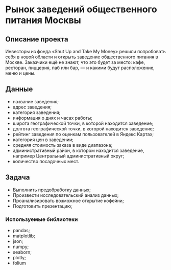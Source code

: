 # Рынок заведений общественного питания Москвы
## Описание проекта
Инвесторы из фонда «Shut Up and Take My Money» решили попробовать себя в новой области и открыть заведение общественного питания в Москве.
Заказчики ещё не знают, что это будет за место: кафе, ресторан, пиццерия, паб или бар, — и какими будут расположение, меню и цены.
## Данные
- название заведения;
- адрес заведения;
- категория заведения;
- информация о днях и часах работы;
- широта географической точки, в которой находится заведение;
- долгота географической точки, в которой находится заведение;
- рейтинг заведения по оценкам пользователей в Яндекс Картах;
- категория цен в заведении;
- средняя стоимость заказа в виде диапазона;
- административный район, в котором находится заведение, например Центральный административный округ;
- количество посадочных мест.
## Задача
- Выполнить предобработку данных;
- Произвести исследовательский анализ данных;
- Проанализировать возможное открытие кофейни;
- Подготовить презентацию;
### Используемые библиотеки
- pandas;
- matplotlib;
- json;
- numpy;
- seaborn;
- plotly;
- folium
